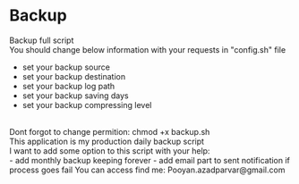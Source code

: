 # Backup
Backup full script</br>
You should change below information with your requests in "config.sh" file</br>
- set your backup source
- set your backup destination
- set your backup log path
- set your backup saving days
- set your backup compressing level</br>
</br>
Dont forgot to change permition: chmod +x backup.sh</br>
This application is my production daily backup script</br>
I want to add some option to this script with your help:</br>
- add monthly backup keeping forever
- add email part to sent notification if process goes fail
You can access find me: Pooyan.azadparvar@gmail.com </br>
